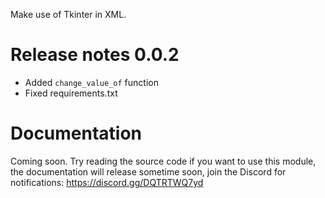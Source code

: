 Make use of Tkinter in XML.

Release notes 0.0.2
===
* Added `change_value_of` function
* Fixed requirements.txt

Documentation
===

Coming soon. Try reading the source code if you want to use this module, the documentation will release sometime soon, join the Discord for notifications: https://discord.gg/DQTRTWQ7yd